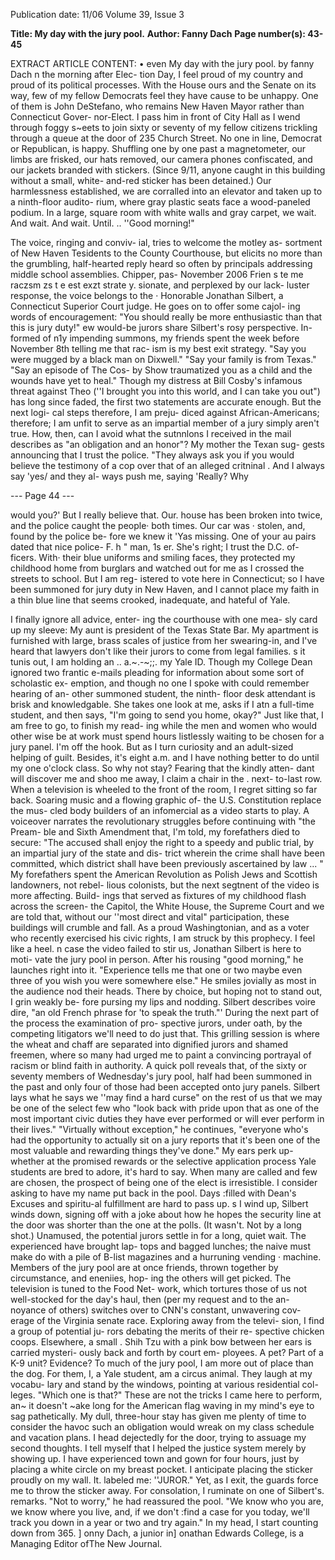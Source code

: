 Publication date: 11/06
Volume 39, Issue 3

**Title: My day with the jury pool.**
**Author: Fanny Dach**
**Page number(s): 43-45**

EXTRACT ARTICLE CONTENT:
•
even
My day with the jury pool.
by fanny Dach
n the morning after Elec-
tion Day, I feel proud of
my country and proud
of its political processes. With the
House ours and the Senate on its
way, few of my fellow Democrats
feel they have cause to be unhappy.
One of them is John DeStefano,
who remains New Haven Mayor
rather than Connecticut Gover-
nor-Elect. I pass him in front of
City Hall as I wend through foggy
s~eets to join sixty or seventy of
my fellow citizens trickling through
a queue at the door of 235 Church
Street. No one in line, Democrat or
Republican, is happy. Shuffling one
by one past a magnetometer, our
limbs are frisked, our hats removed,
our camera phones confiscated, and
our jackets branded with stickers.
(Since 9/11, anyone caught in this
building without a small, white-
and-red sticker has been detained.)
Our harmlessness established, we
are corralled into an elevator and
taken up to a ninth-floor audito-
rium, where gray plastic seats face
a wood-paneled podium. In a large,
square room with white walls and
gray carpet, we wait. And wait. And
wait. Until. ..
''Good morning!"

The voice, ringing and conviv-
ial, tries to welcome the motley as-
sortment of New Haven Tesidents
to the County Courthouse, but
elicits no more than the grumbling,
half-hearted reply heard so often
by principals addressing middle
school assemblies. Chipper, pas-
November 2006
Frien s te
me
raczsm zs t e
est
exzt strate y.
sionate, and perplexed by our lack-
luster response, the voice belongs to
the · Honorable Jonathan Silbert, a
Connecticut Superior Court judge.
He goes on to offer some cajol-
ing words of encouragement: "You
should really be more enthusiastic
than that
this is jury duty!"
ew
would-be
jurors
share
Silbert's rosy perspective. In-
formed of n1y impending summons,
my friends spent the week before
November 8th telling me that rac-
ism is my best exit strategy. "Say
you were mugged by a black man on
Dixwell." "Say your family is from
Texas." "Say an episode of The Cos-
by Show traumatized you as a child
and the wounds have yet to heal."
Though my distress at Bill Cosby's
infamous threat against Theo (''I
brought you into this world, and I
can take you out") has long since
faded, the first two statements are
accurate enough. But the next logi-
cal steps
therefore, I am preju-
diced against African-Americans;
therefore; I am unfit to serve as an
impartial member of a jury simply
aren't true. How, then, can I avoid
what the sutnnlons I received in the
mail describes as "an obligation and
an honor"?
My mother the Texan
sug-
gests announcing that I trust the
police. "They always ask you if you
would believe the testimony of a
cop over that of an alleged critninal .
And I always say 'yes/ and they al-
ways push me, saying 'Really? Why


--- Page 44 ---

would you?' But I really believe
that. Our. house has been broken
into twice, and the police caught
the people· both times. Our car was ·
stolen, and, found by the police be-
fore we knew it 'Yas missing. One of
your au pairs dated that nice police-
F. h "
man, 1s er.
She's right; I trust the D.C. of-
ficers. With· their blue uniforms
and smiling faces, they protected
my childhood home from burglars
and watched out for me as I crossed
the streets to school. But I am reg-
istered to vote here in Connecticut;
so I have been summoned for jury
duty in New Haven, and I cannot
place my faith in a thin blue line
that seems crooked, inadequate, and
hateful of Yale.

I finally ignore all advice, enter-
ing the courthouse with one mea-
sly card up my sleeve: My aunt is
president of the Texas State Bar.
My apartment is furnished with
large, brass scales of justice from
her swearing-in, and I've heard that
lawyers don't like their jurors to
come from legal families.
s it tunis out, I am holding an
.. a.~.-~;;. my Yale ID. Though my
College Dean ignored two frantic
e-mails pleading for information
about some sort of scholastic ex-
emption, and though no one I spoke
with could remember hearing of an-
other summoned student, the ninth-
floor desk attendant is brisk and
knowledgable. She takes one look at
me, asks if I atn a full-time student,
and then says, "I'm going to send
you home, okay?" Just like that,
I am free to go, to finish my read-
ing while the men and women who
would other wise be at work must
spend hours listlessly waiting to be
chosen for a jury panel.
I'm off the hook. But as I turn
curiosity and an adult-sized helping
of guilt. Besides, it's eight a.m. and I
have nothing better to do until my
one o'clock class. So why not stay?
Fearing that the kindly atten-
dant will discover me and shoo me
away, I claim a chair in the . next-
to-last row. When a television is
wheeled to the front of the room,
I regret sitting so far back. Soaring
music and a flowing graphic of- the
U.S. Constitution replace the mus-
cled body builders of an infomercial
as a video starts to play. A voiceover
narrates the revolutionary struggles
before continuing with "the Pream-
ble and Sixth Amendment that, I'm
told, my forefathers died to secure:
"The accused shall enjoy the right
to a speedy and public trial, by an
impartial jury of the state and dis-
trict wherein the crime shall have
been committed, which district shall
have been previously ascertained
by law ... " My forefathers spent the
American Revolution as Polish Jews
and Scottish landowners, not rebel-
lious colonists, but the next segtnent
of the video is more affecting. Build-
ings that served as fixtures of my
childhood flash across the screen-
the Capitol, the White House, the
Supreme Court and we are told
that, without our ''most direct and
vital" participation, these buildings
will crumble and fall. As a proud
Washingtonian, and as a voter who
recently exercised his civic rights, I
am struck by this prophecy. I feel
like a heel.
n case the video failed to stir us,
Jonathan Silbert is here to moti-
vate the jury pool in person. After
his rousing "good morning," he
launches right into it. "Experience
tells me that one or two
maybe
even three of you wish you were
somewhere else." He smiles jovially
as most in the audience nod their
heads. There by choice, but hoping
not to stand out, I grin weakly be-
fore pursing my lips and nodding.
Silbert describes voire dire, "an
old French phrase for 'to speak the
truth."' During the next part of the
process
the examination of pro-
spective jurors, under oath, by the
competing litigators we'll
need
to do just that. This grilling session
is where the wheat and chaff are
separated into dignified jurors and
shamed freemen, where so many
had urged me to paint a convincing
portrayal of racism or blind faith in
authority. A quick poll reveals that,
of the sixty or seventy members of
Wednesday's jury pool, half had
been summoned in the past and only
four of those had been accepted onto
jury panels. Silbert lays what he says
we ''may find a hard curse" on the
rest of us that we may be one of
the select few who "look back with
pride upon that as one of the most
important civic duties they have
ever performed or will ever perform
in their lives."
"Virtually without exception,"
he continues, "everyone who's had
the opportunity to actually sit on a
jury reports that it's been one of the
most valuable and rewarding things
they've done." My ears perk up-
whether at the promised rewards
or the selective application process
Yale students are bred to adore, it's
hard to say. When many are called
and few are chosen, the prospect of
being one of the elect is irresistible.
I consider asking to have my name
put back in the pool. Days :filled
with Dean's Excuses and spiritu-al
fulfillment are hard to pass up.
s I wind up, Silbert winds
down, signing off with a joke
about how he hopes the security
line at the door was shorter than the
one at the polls. (It wasn't. Not by a
long shot.) Unamused, the potential
jurors settle in for a long, quiet wait.
The experienced have brought lap-
tops and bagged lunches; the naive
must make do with a pile of B-list
magazines and a hurruning vending
· machine. Members of the jury pool
are at once friends, thrown together
by circumstance, and eneniies, hop-
ing the others will get picked. The
television is tuned to the Food Net-
work, which tortures those of us
not well-stocked for the day's haul,
then (per my request and to the an-
noyance of others) switches over to
CNN's constant, unwavering cov-
erage of the Virginia senate race.
Exploring away from the televi-
sion, I find a group of potential ju-
rors debating the merits of their re-
spective chicken coops. Elsewhere,
a small . Shih Tzu with a pink bow
between her ears is carried mysteri-
ously back and forth by court em-
ployees. A pet? Part of a K-9 unit?
Evidence?
To much of the jury pool, I am
more out of place than the dog. For
them, I, a Yale student, am a circus
animal. They laugh at my vocabu-
lary and stand by the windows,
pointing at various residential col-
leges. "Which one is that?" These
are not the tricks I came here to
perform, an~ it doesn't ~ake long
for the American flag waving in
my mind's eye to sag pathetically.
My dull, three-hour stay has given
me plenty of time to consider the
havoc such an obligation would
wreak on my class schedule and
vacation plans. I head dejectedly
for the door, trying to assuage my
second thoughts. I tell myself that
I helped the justice system merely
by showing up. I have experienced
town and gown for four hours, just
by placing a white circle on my
breast pocket. I anticipate placing
the sticker proudly on my wall. It.
labeled me: ''JUROR."
Yet, as I exit, the guards force
me to throw the sticker away. For
consolation, I ruminate on one of
Silbert's. remarks. "Not to worry,"
he had reassured the pool. "We
know who you are, we know where
you live, and, if we don't :find a case
for you today, we'll track you down
in a year or two and try again." In
my head, I start counting down
from 365.
] onny Dach, a junior in] onathan
Edwards College, is a Managing
Editor ofThe New Journal.